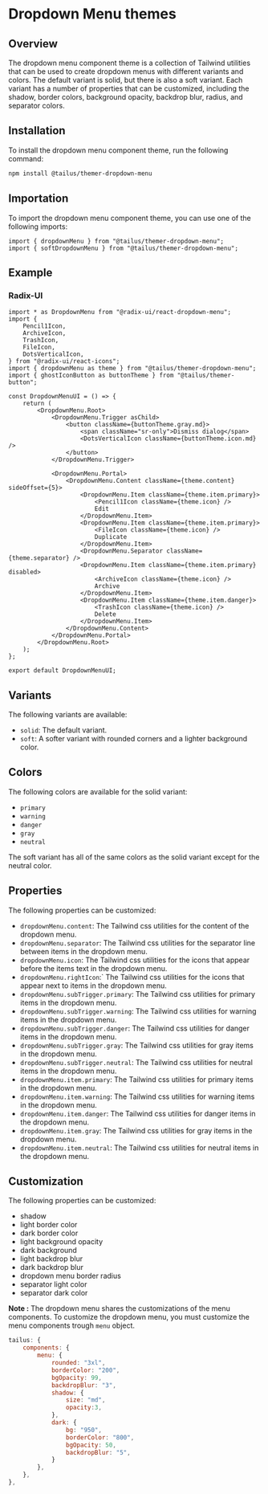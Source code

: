 # Dropdown Menu themes

## Overview

The dropdown menu component theme is a collection of Tailwind utilities that can be used to create dropdown menus with different variants and colors. The default variant is solid, but there is also a soft variant. Each variant has a number of properties that can be customized, including the shadow, border colors, background opacity, backdrop blur, radius, and separator colors.

## Installation

To install the dropdown menu component theme, run the following command:

```bash
npm install @tailus/themer-dropdown-menu
```

## Importation

To import the dropdown menu component theme, you can use one of the following imports:

```tsx
import { dropdownMenu } from "@tailus/themer-dropdown-menu";
import { softDropdownMenu } from "@tailus/themer-dropdown-menu";
```

## Example

### Radix-UI

```tsx
import * as DropdownMenu from "@radix-ui/react-dropdown-menu";
import {
    Pencil1Icon,
    ArchiveIcon,
    TrashIcon,
    FileIcon,
    DotsVerticalIcon,
} from "@radix-ui/react-icons";
import { dropdownMenu as theme } from "@tailus/themer-dropdown-menu";
import { ghostIconButton as buttonTheme } from "@tailus/themer-button";

const DropdownMenuUI = () => {
    return (
        <DropdownMenu.Root>
            <DropdownMenu.Trigger asChild>
                <button className={buttonTheme.gray.md}>
                    <span className="sr-only">Dismiss dialog</span>
                    <DotsVerticalIcon className={buttonTheme.icon.md} />
                </button>
            </DropdownMenu.Trigger>

            <DropdownMenu.Portal>
                <DropdownMenu.Content className={theme.content} sideOffset={5}>
                    <DropdownMenu.Item className={theme.item.primary}>
                        <Pencil1Icon className={theme.icon} />
                        Edit
                    </DropdownMenu.Item>
                    <DropdownMenu.Item className={theme.item.primary}>
                        <FileIcon className={theme.icon} />
                        Duplicate
                    </DropdownMenu.Item>
                    <DropdownMenu.Separator className={theme.separator} />
                    <DropdownMenu.Item className={theme.item.primary} disabled>
                        <ArchiveIcon className={theme.icon} />
                        Archive
                    </DropdownMenu.Item>
                    <DropdownMenu.Item className={theme.item.danger}>
                        <TrashIcon className={theme.icon} />
                        Delete
                    </DropdownMenu.Item>
                </DropdownMenu.Content>
            </DropdownMenu.Portal>
        </DropdownMenu.Root>
    );
};

export default DropdownMenuUI;
```

## Variants

The following variants are available:

-   `solid`: The default variant.
-   `soft`: A softer variant with rounded corners and a lighter background color.

## Colors

The following colors are available for the solid variant:

-   `primary`
-   `warning`
-   `danger`
-   `gray`
-   `neutral`

The soft variant has all of the same colors as the solid variant except for the neutral color.

## Properties

The following properties can be customized:

-   `dropdownMenu.content`: The Tailwind css utilities for the content of the dropdown menu.
-   `dropdownMenu.separator`: The Tailwind css utilities for the separator line between items in the dropdown menu.
-   `dropdownMenu.icon`: The Tailwind css utilities for the icons that appear before the items text in the dropdown menu.
-   `dropdownMenu.rightIcon`:` The Tailwind css utilities for the icons that appear next to items in the dropdown menu.
-   `dropdownMenu.subTrigger.primary`: The Tailwind css utilities for primary items in the dropdown menu.
-   `dropdownMenu.subTrigger.warning`: The Tailwind css utilities for warning items in the dropdown menu.
-   `dropdownMenu.subTrigger.danger`: The Tailwind css utilities for danger items in the dropdown menu.
-   `dropdownMenu.subTrigger.gray`: The Tailwind css utilities for gray items in the dropdown menu.
-   `dropdownMenu.subTrigger.neutral`: The Tailwind css utilities for neutral items in the dropdown menu.
-   `dropdownMenu.item.primary`: The Tailwind css utilities for primary items in the dropdown menu.
-   `dropdownMenu.item.warning`: The Tailwind css utilities for warning items in the dropdown menu.
-   `dropdownMenu.item.danger`: The Tailwind css utilities for danger items in the dropdown menu.
-   `dropdownMenu.item.gray`: The Tailwind css utilities for gray items in the dropdown menu.
-   `dropdownMenu.item.neutral`: The Tailwind css utilities for neutral items in the dropdown menu.

## Customization

The following properties can be customized:

-   shadow
-   light border color
-   dark border color
-   light background opacity
-   dark background
-   light backdrop blur
-   dark backdrop blur
-   dropdown menu border radius
-   separator light color
-   separator dark color

**Note :** The dropdown menu shares the customizations of the menu components. To customize the dropdown menu, you must customize the menu components trough `menu` object.

```js
tailus: {
    components: {
        menu: {
            rounded: "3xl",
            borderColor: "200",
            bgOpacity: 99,
            backdropBlur: "3",
            shadow: {
                size: "md",
                opacity:3,
            },
            dark: {
                bg: "950",
                borderColor: "800",
                bgOpacity: 50,
                backdropBlur: "5",
            }
        },
    },
},
```

